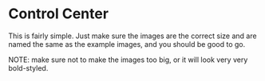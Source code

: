 # Control Center

This is fairly simple. Just make sure the images are the correct size and are named the same as the example images, and you should be good to go. 

NOTE: make sure not to make the images too big, or it will look very very bold-styled.